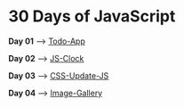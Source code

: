 # 30 Days of JavaScript

**Day 01** --> [Todo-App](https://todo-app-sr.netlify.app/)

**Day 02** --> [JS-Clock](https://js-clock-sr.netlify.app/)

**Day 03** --> [CSS-Update-JS](https://codepen.io/LeviaThanSr/full/VwmXxBG)

**Day 04** --> [Image-Gallery](https://image-gallery-sr.netlify.app/)
